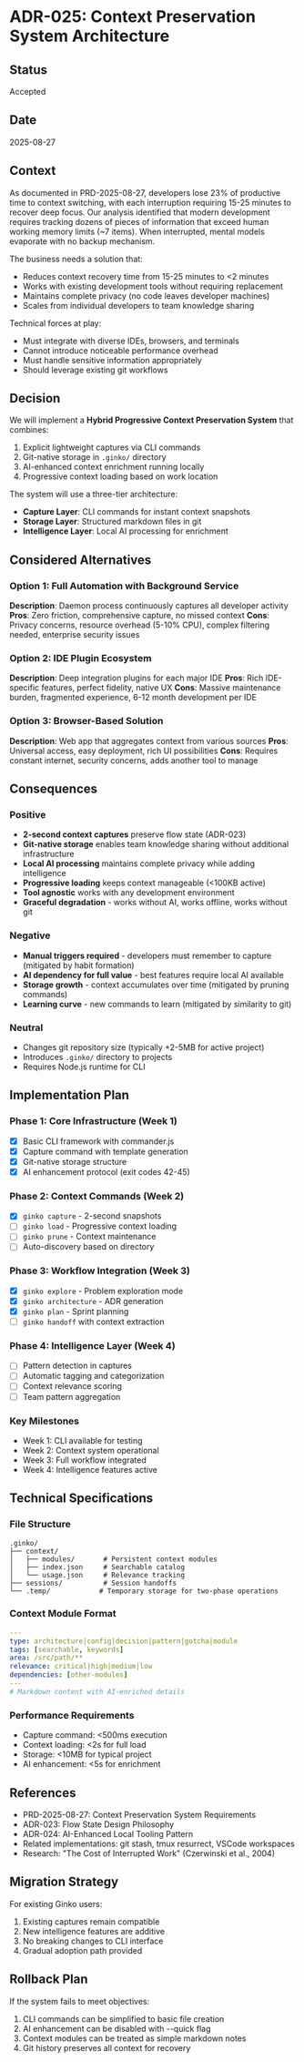 # ADR-025: Context Preservation System Architecture

## Status
Accepted

## Date
2025-08-27

## Context
As documented in PRD-2025-08-27, developers lose 23% of productive time to context switching, with each interruption requiring 15-25 minutes to recover deep focus. Our analysis identified that modern development requires tracking dozens of pieces of information that exceed human working memory limits (~7 items). When interrupted, mental models evaporate with no backup mechanism.

The business needs a solution that:
- Reduces context recovery time from 15-25 minutes to <2 minutes
- Works with existing development tools without requiring replacement
- Maintains complete privacy (no code leaves developer machines)
- Scales from individual developers to team knowledge sharing

Technical forces at play:
- Must integrate with diverse IDEs, browsers, and terminals
- Cannot introduce noticeable performance overhead
- Must handle sensitive information appropriately
- Should leverage existing git workflows

## Decision
We will implement a **Hybrid Progressive Context Preservation System** that combines:
1. Explicit lightweight captures via CLI commands
2. Git-native storage in `.ginko/` directory
3. AI-enhanced context enrichment running locally
4. Progressive context loading based on work location

The system will use a three-tier architecture:
- **Capture Layer**: CLI commands for instant context snapshots
- **Storage Layer**: Structured markdown files in git
- **Intelligence Layer**: Local AI processing for enrichment

## Considered Alternatives

### Option 1: Full Automation with Background Service
**Description**: Daemon process continuously captures all developer activity
**Pros**: Zero friction, comprehensive capture, no missed context
**Cons**: Privacy concerns, resource overhead (5-10% CPU), complex filtering needed, enterprise security issues

### Option 2: IDE Plugin Ecosystem
**Description**: Deep integration plugins for each major IDE
**Pros**: Rich IDE-specific features, perfect fidelity, native UX
**Cons**: Massive maintenance burden, fragmented experience, 6-12 month development per IDE

### Option 3: Browser-Based Solution
**Description**: Web app that aggregates context from various sources
**Pros**: Universal access, easy deployment, rich UI possibilities
**Cons**: Requires constant internet, security concerns, adds another tool to manage

## Consequences

### Positive
- **2-second context captures** preserve flow state (ADR-023)
- **Git-native storage** enables team knowledge sharing without additional infrastructure
- **Local AI processing** maintains complete privacy while adding intelligence
- **Progressive loading** keeps context manageable (<100KB active)
- **Tool agnostic** works with any development environment
- **Graceful degradation** - works without AI, works offline, works without git

### Negative
- **Manual triggers required** - developers must remember to capture (mitigated by habit formation)
- **AI dependency for full value** - best features require local AI available
- **Storage growth** - context accumulates over time (mitigated by pruning commands)
- **Learning curve** - new commands to learn (mitigated by similarity to git)

### Neutral
- Changes git repository size (typically +2-5MB for active project)
- Introduces `.ginko/` directory to projects
- Requires Node.js runtime for CLI

## Implementation Plan

### Phase 1: Core Infrastructure (Week 1)
- [x] Basic CLI framework with commander.js
- [x] Capture command with template generation
- [x] Git-native storage structure
- [x] AI enhancement protocol (exit codes 42-45)

### Phase 2: Context Commands (Week 2)
- [x] `ginko capture` - 2-second snapshots
- [ ] `ginko load` - Progressive context loading
- [ ] `ginko prune` - Context maintenance
- [ ] Auto-discovery based on directory

### Phase 3: Workflow Integration (Week 3)
- [x] `ginko explore` - Problem exploration mode
- [x] `ginko architecture` - ADR generation
- [x] `ginko plan` - Sprint planning
- [ ] `ginko handoff` with context extraction

### Phase 4: Intelligence Layer (Week 4)
- [ ] Pattern detection in captures
- [ ] Automatic tagging and categorization
- [ ] Context relevance scoring
- [ ] Team pattern aggregation

### Key Milestones
- Week 1: CLI available for testing
- Week 2: Context system operational
- Week 3: Full workflow integrated
- Week 4: Intelligence features active

## Technical Specifications

### File Structure
```
.ginko/
├── context/
│   ├── modules/       # Persistent context modules
│   ├── index.json     # Searchable catalog
│   └── usage.json     # Relevance tracking
├── sessions/          # Session handoffs
└── .temp/            # Temporary storage for two-phase operations
```

### Context Module Format
```yaml
---
type: architecture|config|decision|pattern|gotcha|module
tags: [searchable, keywords]
area: /src/path/**
relevance: critical|high|medium|low
dependencies: [other-modules]
---
# Markdown content with AI-enriched details
```

### Performance Requirements
- Capture command: <500ms execution
- Context loading: <2s for full load
- Storage: <10MB for typical project
- AI enhancement: <5s for enrichment

## References
- PRD-2025-08-27: Context Preservation System Requirements
- ADR-023: Flow State Design Philosophy  
- ADR-024: AI-Enhanced Local Tooling Pattern
- Related implementations: git stash, tmux resurrect, VSCode workspaces
- Research: "The Cost of Interrupted Work" (Czerwinski et al., 2004)

## Migration Strategy
For existing Ginko users:
1. Existing captures remain compatible
2. New intelligence features are additive
3. No breaking changes to CLI interface
4. Gradual adoption path provided

## Rollback Plan
If the system fails to meet objectives:
1. CLI commands can be simplified to basic file creation
2. AI enhancement can be disabled with --quick flag
3. Context modules can be treated as simple markdown notes
4. Git history preserves all context for recovery
